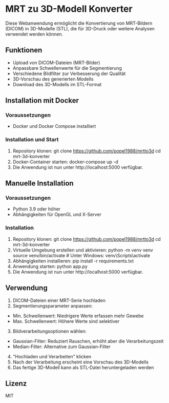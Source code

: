 # MRT zu 3D-Modell Konverter

Diese Webanwendung ermöglicht die Konvertierung von MRT-Bildern (DICOM) in 3D-Modelle (STL), die für 3D-Druck oder weitere Analysen verwendet werden können.

## Funktionen

- Upload von DICOM-Dateien (MRT-Bilder)
- Anpassbare Schwellenwerte für die Segmentierung
- Verschiedene Bildfilter zur Verbesserung der Qualität
- 3D-Vorschau des generierten Modells
- Download des 3D-Modells im STL-Format

## Installation mit Docker

### Voraussetzungen

- Docker und Docker Compose installiert

### Installation und Start

1. Repository klonen:
git clone https://github.com/popel1988/mrtto3d
cd mrt-3d-konverter
2. Docker-Container starten:
docker-compose up -d
3. Die Anwendung ist nun unter http://localhost:5000 verfügbar.

## Manuelle Installation

### Voraussetzungen

- Python 3.9 oder höher
- Abhängigkeiten für OpenGL und X-Server

### Installation

1. Repository klonen:
git clone https://github.com/popel1988/mrtto3d
cd mrt-3d-konverter
2. Virtuelle Umgebung erstellen und aktivieren:
python -m venv venv
source venv/bin/activate # Unter Windows: venv\Scripts\activate
3. Abhängigkeiten installieren:
pip install -r requirements.txt
4. Anwendung starten:
python app.py
5. Die Anwendung ist nun unter http://localhost:5000 verfügbar.

## Verwendung

1. DICOM-Dateien einer MRT-Serie hochladen
2. Segmentierungsparameter anpassen:
- Min. Schwellenwert: Niedrigere Werte erfassen mehr Gewebe
- Max. Schwellenwert: Höhere Werte sind selektiver
3. Bildverarbeitungsoptionen wählen:
- Gaussian-Filter: Reduziert Rauschen, erhöht aber die Verarbeitungszeit
- Median-Filter: Alternative zum Gaussian-Filter
4. "Hochladen und Verarbeiten" klicken
5. Nach der Verarbeitung erscheint eine Vorschau des 3D-Modells
6. Das fertige 3D-Modell kann als STL-Datei heruntergeladen werden

## Lizenz

MIT
